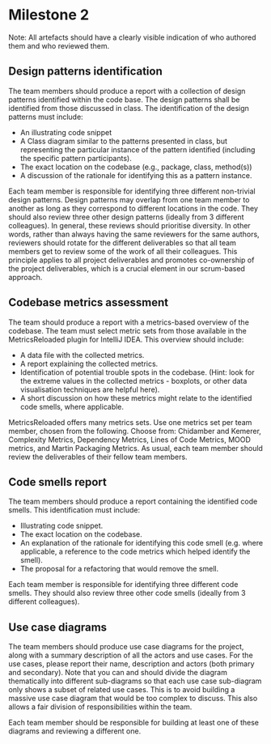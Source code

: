 # Milestone 2
Note: All artefacts should have a clearly visible indication of who authored them and who reviewed them.
## Design patterns identification
The team members should produce a report with a collection of design patterns identified
within the code base. The design patterns shall be identified from those discussed in class. The
identification of the design patterns must include:
- An illustrating code snippet
- A Class diagram similar to the patterns presented in class, but representing the particular instance of the pattern identified (including the specific pattern participants).
- The exact location on the codebase (e.g., package, class, method(s))
- A discussion of the rationale for identifying this as a pattern instance.

Each team member is responsible for identifying three different non-trivial design patterns.
Design patterns may overlap from one team member to another as long as they correspond
to different locations in the code. They should also review three other design patterns
(ideally from 3 different colleagues). In general, these reviews should prioritise diversity. 
In other words, rather than always having the same reviewers for the same authors, reviewers 
should rotate for the different deliverables so that all team members get to review some of 
the work of all their colleagues. This principle applies to all project deliverables and 
promotes co-ownership of the project deliverables, which is a crucial element in our scrum-based approach.

## Codebase metrics assessment
The team should produce a report with a metrics-based overview of the codebase. The team
must select metric sets from those available in the MetricsReloaded plugin for IntelliJ IDEA.
This overview should include:
- A data file with the collected metrics.
- A report explaining the collected metrics.
- Identification of potential trouble spots in the codebase. (Hint: look for the extreme values in the collected metrics - boxplots, or other data visualisation techniques are helpful here).
- A short discussion on how these metrics might relate to the identified code smells, where applicable.

MetricsReloaded offers many metrics sets. Use one metrics set per team member, chosen from the following. Choose from: Chidamber and Kemerer, Complexity Metrics, Dependency Metrics, Lines of Code Metrics, MOOD metrics, and Martin Packaging Metrics. As usual, each team member should review the deliverables of their fellow team members.

## Code smells report
The team members should produce a report containing the identified code smells. This identification must include:
- Illustrating code snippet.
- The exact location on the codebase.
- An explanation of the rationale for identifying this code smell (e.g. where applicable, a reference to the code metrics which helped identify the smell).
- The proposal for a refactoring that would remove the smell.

Each team member is responsible for identifying three different code smells. They should also review three other code smells (ideally from 3 different colleagues).

## Use case diagrams
The team members should produce use case diagrams for the project, along with 
a summary description of all the actors and 
use cases. For the use cases, please report their name, description and actors
(both primary and secondary). Note that you can and should divide the diagram thematically
into different sub-diagrams so that each use case sub-diagram only shows a subset of related
use cases. This is to avoid building a massive use case diagram that would be too complex to
discuss. This also allows a fair division of responsibilities within the team.

Each team member should be responsible for building at least one of these
diagrams and reviewing a different one.

